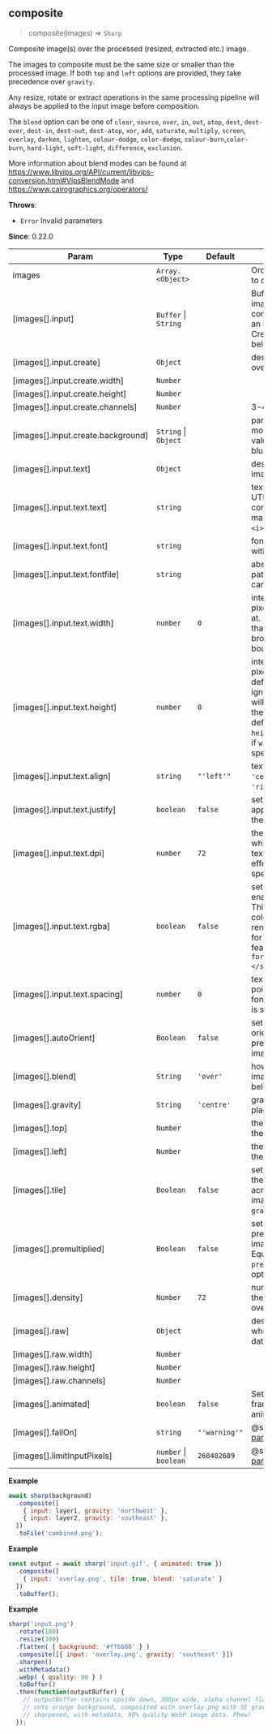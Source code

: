 ## composite
> composite(images) ⇒ <code>Sharp</code>

Composite image(s) over the processed (resized, extracted etc.) image.

The images to composite must be the same size or smaller than the processed image.
If both `top` and `left` options are provided, they take precedence over `gravity`.

Any resize, rotate or extract operations in the same processing pipeline
will always be applied to the input image before composition.

The `blend` option can be one of `clear`, `source`, `over`, `in`, `out`, `atop`,
`dest`, `dest-over`, `dest-in`, `dest-out`, `dest-atop`,
`xor`, `add`, `saturate`, `multiply`, `screen`, `overlay`, `darken`, `lighten`,
`colour-dodge`, `color-dodge`, `colour-burn`,`color-burn`,
`hard-light`, `soft-light`, `difference`, `exclusion`.

More information about blend modes can be found at
https://www.libvips.org/API/current/libvips-conversion.html#VipsBlendMode
and https://www.cairographics.org/operators/


**Throws**:

- <code>Error</code> Invalid parameters

**Since**: 0.22.0  

| Param | Type | Default | Description |
| --- | --- | --- | --- |
| images | <code>Array.&lt;Object&gt;</code> |  | Ordered list of images to composite |
| [images[].input] | <code>Buffer</code> \| <code>String</code> |  | Buffer containing image data, String containing the path to an image file, or Create object (see below) |
| [images[].input.create] | <code>Object</code> |  | describes a blank overlay to be created. |
| [images[].input.create.width] | <code>Number</code> |  |  |
| [images[].input.create.height] | <code>Number</code> |  |  |
| [images[].input.create.channels] | <code>Number</code> |  | 3-4 |
| [images[].input.create.background] | <code>String</code> \| <code>Object</code> |  | parsed by the [color](https://www.npmjs.org/package/color) module to extract values for red, green, blue and alpha. |
| [images[].input.text] | <code>Object</code> |  | describes a new text image to be created. |
| [images[].input.text.text] | <code>string</code> |  | text to render as a UTF-8 string. It can contain Pango markup, for example `<i>Le</i>Monde`. |
| [images[].input.text.font] | <code>string</code> |  | font name to render with. |
| [images[].input.text.fontfile] | <code>string</code> |  | absolute filesystem path to a font file that can be used by `font`. |
| [images[].input.text.width] | <code>number</code> | <code>0</code> | integral number of pixels to word-wrap at. Lines of text wider than this will be broken at word boundaries. |
| [images[].input.text.height] | <code>number</code> | <code>0</code> | integral number of pixels high. When defined, `dpi` will be ignored and the text will automatically fit the pixel resolution defined by `width` and `height`. Will be ignored if `width` is not specified or set to 0. |
| [images[].input.text.align] | <code>string</code> | <code>&quot;&#x27;left&#x27;&quot;</code> | text alignment (`'left'`, `'centre'`, `'center'`, `'right'`). |
| [images[].input.text.justify] | <code>boolean</code> | <code>false</code> | set this to true to apply justification to the text. |
| [images[].input.text.dpi] | <code>number</code> | <code>72</code> | the resolution (size) at which to render the text. Does not take effect if `height` is specified. |
| [images[].input.text.rgba] | <code>boolean</code> | <code>false</code> | set this to true to enable RGBA output. This is useful for colour emoji rendering, or support for Pango markup features like `<span foreground="red">Red!</span>`. |
| [images[].input.text.spacing] | <code>number</code> | <code>0</code> | text line height in points. Will use the font line height if none is specified. |
| [images[].autoOrient] | <code>Boolean</code> | <code>false</code> | set to true to use EXIF orientation data, if present, to orient the image. |
| [images[].blend] | <code>String</code> | <code>&#x27;over&#x27;</code> | how to blend this image with the image below. |
| [images[].gravity] | <code>String</code> | <code>&#x27;centre&#x27;</code> | gravity at which to place the overlay. |
| [images[].top] | <code>Number</code> |  | the pixel offset from the top edge. |
| [images[].left] | <code>Number</code> |  | the pixel offset from the left edge. |
| [images[].tile] | <code>Boolean</code> | <code>false</code> | set to true to repeat the overlay image across the entire image with the given `gravity`. |
| [images[].premultiplied] | <code>Boolean</code> | <code>false</code> | set to true to avoid premultiplying the image below. Equivalent to the `--premultiplied` vips option. |
| [images[].density] | <code>Number</code> | <code>72</code> | number representing the DPI for vector overlay image. |
| [images[].raw] | <code>Object</code> |  | describes overlay when using raw pixel data. |
| [images[].raw.width] | <code>Number</code> |  |  |
| [images[].raw.height] | <code>Number</code> |  |  |
| [images[].raw.channels] | <code>Number</code> |  |  |
| [images[].animated] | <code>boolean</code> | <code>false</code> | Set to `true` to read all frames/pages of an animated image. |
| [images[].failOn] | <code>string</code> | <code>&quot;&#x27;warning&#x27;&quot;</code> | @see [constructor parameters](/api-constructor#parameters) |
| [images[].limitInputPixels] | <code>number</code> \| <code>boolean</code> | <code>268402689</code> | @see [constructor parameters](/api-constructor#parameters) |

**Example**  
```js
await sharp(background)
  .composite([
    { input: layer1, gravity: 'northwest' },
    { input: layer2, gravity: 'southeast' },
  ])
  .toFile('combined.png');
```
**Example**  
```js
const output = await sharp('input.gif', { animated: true })
  .composite([
    { input: 'overlay.png', tile: true, blend: 'saturate' }
  ])
  .toBuffer();
```
**Example**  
```js
sharp('input.png')
  .rotate(180)
  .resize(300)
  .flatten( { background: '#ff6600' } )
  .composite([{ input: 'overlay.png', gravity: 'southeast' }])
  .sharpen()
  .withMetadata()
  .webp( { quality: 90 } )
  .toBuffer()
  .then(function(outputBuffer) {
    // outputBuffer contains upside down, 300px wide, alpha channel flattened
    // onto orange background, composited with overlay.png with SE gravity,
    // sharpened, with metadata, 90% quality WebP image data. Phew!
  });
```